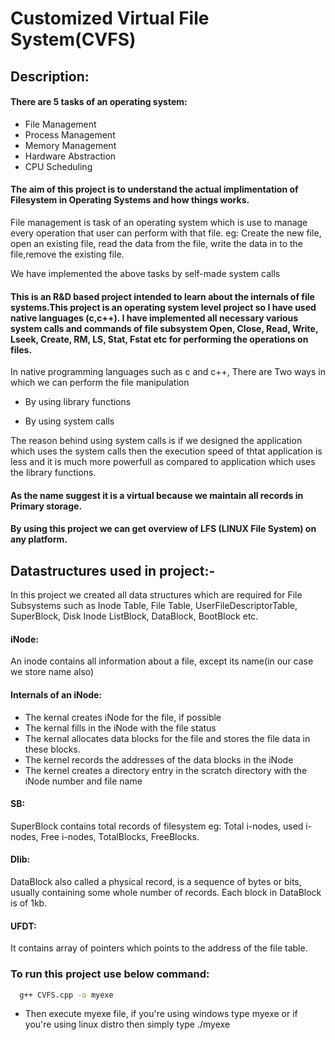 
# Customized Virtual File System(CVFS) 



## Description:
#### There are 5 tasks of an operating system:

- File Management
- Process Management
- Memory Management
- Hardware Abstraction
- CPU Scheduling


#### The aim of this project is to understand the actual implimentation of Filesystem in Operating Systems and how things works.

File management is task of an operating system which is use to manage every 
operation that user can perform with that file.
eg: Create the new file, open an existing file, read the data from the file,
write the data in to the file,remove the existing file.

We have implemented the above tasks by self-made system calls

#### This is an R&D based project intended to learn about the internals of file systems.This project is an operating system level project so I have used native languages (c,c++). I have implemented all necessary various system calls and commands of file subsystem Open, Close, Read, Write, Lseek, Create, RM, LS, Stat, Fstat etc for performing the operations on files.

In native programming languages such as c and c++, There are Two ways in which we can perform the file manipulation

- By using library functions

- By using system calls

The reason behind using system calls is if we designed the application which uses the 
system calls then the execution speed of thtat application is less and it is much more powerfull as compared to 
application which uses the library functions.

#### As the name suggest it is a virtual because we maintain all records in Primary storage.
#### By using this project we can get overview of LFS (LINUX File System) on any platform.


## Datastructures used in project:-

In this project we created all data structures which are required for File Subsystems
such as Inode Table, File Table, UserFileDescriptorTable, SuperBlock, Disk Inode ListBlock, DataBlock, BootBlock etc.

#### iNode:
An inode contains all information about a file, except its name(in our case we store name also)
#### Internals of an iNode:
- The kernal creates iNode for the file, if possible
- The kernal fills in the iNode with the file status
- The kernal allocates data blocks for the file and stores the file data in these blocks.
- The kernel records the addresses of the data blocks in the iNode
- The kernel creates a directory entry in the scratch directory with the iNode number and file name

#### SB:
SuperBlock contains total records of filesystem
eg: Total i-nodes, used i-nodes, Free i-nodes, TotalBlocks, FreeBlocks.

#### Dlib:
DataBlock also called a physical record, is a sequence of bytes or bits, usually
containing some whole number of records. Each block in DataBlock is of 1kb.

#### UFDT:
It contains array of pointers which points to the address of the file table.
### To run this project use below command:

```bash
  g++ CVFS.cpp -o myexe
```

- Then execute myexe file, if you're using windows type myexe or if you're using linux distro then simply type ./myexe
